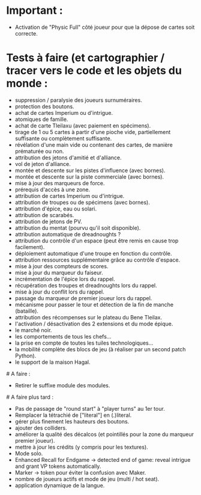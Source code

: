 # Important :
- Activation de "Physic Full" côté joueur pour que la dépose de cartes soit correcte.

# Tests à faire (et cartographier / tracer vers le code et les objets du monde :
- suppression / paralysie des joueurs surnuméraires.
- protection des boutons.
- achat de cartes Imperium ou d'intrigue.
- atomiques de famille.
- achat de carte Tleilaxu (avec paiement en spécimens).
- tirage de 1 ou 5 cartes à partir d'une pioche vide, partiellement suffisante ou complètement suffisante.
- révélation d'une main vide ou contenant des cartes, de manière prématurée ou non.
- attribution des jetons d'amitié et d'alliance.
- vol de jeton d'alliance.
- montée et descente sur les pistes d'influence (avec bornes).
- montée et descente sur la piste commerciale (avec bornes).
- mise à jour des marqueurs de force.
- prérequis d'accès à une zone.
- attribution de cartes Imperium ou d'intrigue.
- attribution de troupes ou de spécimens (avec bornes).
- attribution d'épice, eau ou solari.
- attribution de scarabés.
- attribution de jetons de PV.
- attribution du mentat (pourvu qu'il soit disponible).
- attribution automatique de dreadnoughts ?
- attribution du contrôle d'un espace (peut être remis en cause trop facilement).
- déploiement automatique d'une troupe en fonction du contrôle.
- attribution ressources supplémentaire grâce au contrôle d'espace.
- mise à jour des compteurs de scores.
- mise à jour du marqueur du faiseur.
- incrémentation de l'épice lors du rappel.
- récupération des troupes et dreadnoughts lors du rappel.
- mise à jour du conflit lors du rappel.
- passage du marqueur de premier joueur lors du rappel.
- mécanisme pour passer le tour et détection de la fin de manche (bataille).
- attribution des récompenses sur le plateau du Bene Tleilax.
- l'activation / désactivation des 2 extensions et du mode épique.
- le marché noir.
- les comportements de tous les chefs...
- la prise en compte de toutes les tuiles technologiques...
- la mobilité complète des blocs de jeu (à réaliser par un second patch Python).
- le support de la maison Hagal.

# A faire :
- Retirer le suffixe module des modules.

# A faire plus tard :
- Pas de passage de "round start" à "player turns" au 1er tour.
- Remplacer la tétrachié de ["literal"] en (.)literal.
- gérer plus finement les hauteurs des boutons.
- ajouter des colliders.
- améliorer la qualité des décalcos (et pointillés pour la zone du marqueur premier joueur).
- mettre à jour les crédits (y compris pour les textures).
- Mode solo.
- Enhanced Recall for Endgame -> detected end of game: reveal intrigue and grant VP tokens automatically.
- Marker -> token pour éviter la confusion avec Maker.
- nombre de joueurs actifs et mode de jeu (multi / hot seat).
- application dynamique de la langue.
